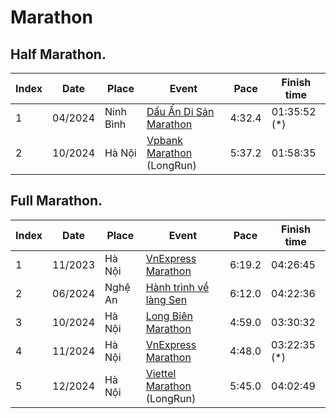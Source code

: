 # Marathon

## Half Marathon.

|Index | Date     | Place     | Event                                                                                     | Pace   | Finish time |
|---   | ---      | ---       | ---                                                                                       | ---    | ---         |
| 1    | 04/2024  | Ninh Bình | [Dấu Ấn Di Sản Marathon](https://truongpt.github.io/2024/05/03/may-tourist-marathon.html) | 4:32.4 | 01:35:52 (*)|
| 2    | 10/2024  | Hà Nội    | [Vpbank Marathon](https://vpbankmarathon.com/vi/) (LongRun)                               | 5:37.2 | 01:58:35    |


## Full Marathon.

|Index | Date     | Place     | Event                                                                                      | Pace   | Finish time |
|---   | ---      | ---       | ---                                                                                        | ---    | ---         |
| 1    | 11/2023  | Hà Nội    | [VnExpress Marathon](https://truongpt.github.io/2023/11/29/the-first-Marathon.html)        | 6:19.2 | 04:26:45    |
| 2    | 06/2024  | Nghệ An   | [Hành trình về làng Sen](https://truongpt.github.io/2024/06/12/cualo-marathon.html)        | 6:12.0 | 04:22:36    |
| 3    | 10/2024  | Hà Nội    | [Long Biên Marathon](https://truongpt.github.io/2024/11/11/longbien-marathon.html)         | 4:59.0 | 03:30:32    |
| 4    | 11/2024  | Hà Nội    | [VnExpress Marathon](https://truongpt.github.io/2024/12/01/vnexpress-hanoi-2024.html)      | 4:48.0 | 03:22:35 (*)|
| 5    | 12/2024  | Hà Nội    | [Viettel Marathon](https://viettelmarathon.com) (LongRun)                                  | 5:45.0 | 04:02:49    |
